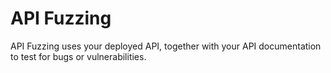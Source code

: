 # API Fuzzing

API Fuzzing uses your deployed API, together with your API documentation to test for bugs or vulnerabilities.